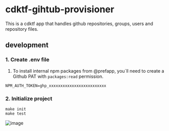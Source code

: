 # cdktf-gihtub-provisioner

This is a cdktf app that handles github repositories, groups, users and repository files.

## development


### 1. Create .env file

1. To install internal npm packages from @prefapp, you´ll need to create a Github PAT with `packages:read` permission.

```.env
NPM_AUTH_TOKEN=ghp_xxxxxxxxxxxxxxxxxxxxxxxxx 
```

### 2. Initialize project

```shell
make init
make test
```

![image](https://github.com/user-attachments/assets/e00ceeeb-4e15-43ca-b082-82734461319a)

